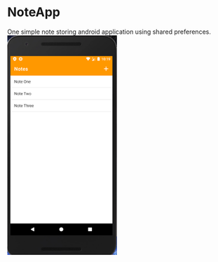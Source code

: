 # NoteApp
One simple note storing android application using shared preferences.
<img src="images/note1.PNG" width="250" height="500"/>
